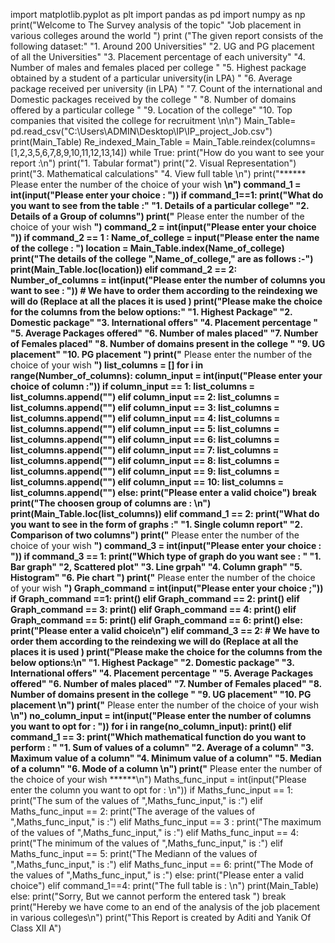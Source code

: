 import matplotlib.pyplot as plt
import pandas as pd
import numpy as np
print("Welcome to The Survey analysis of the topic"
      "Job placement in various colleges around the world ")
print ("The given report consists of the following dataset:"
       "1.  Around 200 Universities"
       "2.  UG and PG placement of all the Universities"
       "3.  Placement percentage of each university"
       "4.  Number of males and females placed per college "
       "5.  Highest package obtained by a student of a particular university(in LPA) "
       "6.  Average package received per university (in LPA) "
       "7.  Count of the international and Domestic packages received by the college "
       "8.  Number of domains offered by a particular college "
       "9.  Location of the college"
       "10. Top companies that visited the college for recruitment \n\n")
Main_Table= pd.read_csv("C:\\Users\ADMIN\Desktop\IP\IP_project_Job.csv")
print(Main_Table)
Re_indexed_Main_Table = Main_Table.reindex(columns=[1,2,3,5,6,7,8,9,10,11,12,13,14])
while True:
    print("How do you want to see your report :\n")
    print("1. Tabular format")
    print("2. Visual Representation")
    print("3. Mathematical calculations"
          "4. View full table \n")
    print("****** Please enter the number of the choice of your wish ******\n")
    command_1 = int(input("Please enter your choice : "))
    if command_1==1:
        print("What do you want to see from the table :"
              "1. Details of a particular college"
              "2. Details of a Group of columns")
        print("****** Please enter the number of the choice of your wish ******")
        command_2 = int(input("Please enter your choice "))
        if command_2 == 1 :
            Name_of_college = input("Please enter the name of the college : ")
            location = Main_Table.index(Name_of_college)
            print("The details of the college ",Name_of_college," are as follows :-")
            print(Main_Table.loc(location))
        elif command_2 == 2:
            Number_of_columns = int(input("Please enter the number of columns you want to see : "))
            # We have to order them according to the reindexing we will do (Replace at all the places it is used )
            print("Please make the choice for the columns from the below options:"
                  "1.  Highest Package"
                  "2.  Domestic package"
                  "3.  International offers"
                  "4.  Placement percentage "
                  "5.  Average Packages offered"
                  "6.  Number of males placed"
                  "7.  Number of Females placed"
                  "8.  Number of domains present in the college "
                  "9.  UG placement"
                  "10. PG placement ")
            print("****** Please enter the number of the choice of your wish ******")
            list_columns = []
            for i in range(Number_of_columns):
                column_input = int(input("Please enter your choice of column :"))
                if column_input == 1:
                    list_columns = list_columns.append("")
                elif column_input == 2:
                    list_columns = list_columns.append("")
                elif column_input == 3:
                    list_columns = list_columns.append("")
                elif column_input == 4:
                    list_columns = list_columns.append("")
                elif column_input == 5:
                    list_columns = list_columns.append("")
                elif column_input == 6:
                    list_columns = list_columns.append("")
                elif column_input == 7:
                    list_columns = list_columns.append("")
                elif column_input == 8:
                    list_columns = list_columns.append("")
                elif column_input == 9:
                    list_columns = list_columns.append("")
                elif column_input == 10:
                    list_columns = list_columns.append("")
                else:
                    print("Please enter a valid choice")
                    break
            print("The choosen group of columns are : \n")
            print(Main_Table.loc(list_columns))
    elif command_1 == 2:
        print("What do you want to see in the form of graphs :"
              "1. Single column report"
              "2. Comparison of two columns")
        print("****** Please enter the number of the choice of your wish ******")
        command_3 = int(input("Please enter your choice : "))
        if command_3 == 1:
            print("Which type of graph do you want see : "
                  "1. Bar graph"
                  "2, Scattered plot"
                  "3. Line grpah"
                  "4. Column graph"
                  "5. Histogram"
                  "6. Pie chart ")
            print("****** Please enter the number of the choice of your wish ******")
            Graph_command = int(input("Please enter your choice ;"))
            if Graph_command ==1:
                print()
            elif Graph_command == 2:
                print()
            elif Graph_command == 3:
                print()
            elif Graph_command == 4:
                print()
            elif Graph_command == 5:
                print()
            elif Graph_command == 6:
                print()
            else:
                print("Please enter a valid choice\n")
        elif command_3 == 2:
            # We have to order them according to the reindexing we will do (Replace at all the places it is used )
            print("Please make the choice for the columns from the below options:\n"
                  "1.  Highest Package"
                  "2.  Domestic package"
                  "3.  International offers"
                  "4.  Placement percentage "
                  "5.  Average Packages offered"
                  "6.  Number of males placed"
                  "7.  Number of Females placed"
                  "8.  Number of domains present in the college "
                  "9.  UG placement"
                  "10. PG placement \n")
            print("****** Please enter the number of the choice of your wish ******\n")
            no_column_input = int(input("Please enter the number of columns you want to opt for : "))
            for i in range(no_column_input):
                print()
    elif command_1 == 3:
        print("Which mathematical function do you want to perform : "
              "1. Sum of values of a column"
              "2. Average of a column"
              "3. Maximum value of a column"
              "4. Minimum value of a column"
              "5. Median of a column"
              "6. Mode of a column \n")
        print("****** Please enter the number of the choice of your wish ******\n")
        Maths_func_input = int(input("Please enter the column you want to opt for : \n"))
        if Maths_func_input == 1:
            print("The sum of the values of ",Maths_func_input," is :")
        elif Maths_func_input == 2:
            print("The average of the values of ",Maths_func_input," is :")
        elif Maths_func_input == 3 :
            print("The maximum of the values of ",Maths_func_input," is :")
        elif Maths_func_input == 4:
            print("The minimum of the values of ",Maths_func_input," is :")
        elif Maths_func_input == 5:
            print("The Mediann of the values of ",Maths_func_input," is :")
        elif Maths_func_input == 6:
            print("The Mode of the values of ",Maths_func_input," is :")
        else:
            print("Please enter a valid choice")
    elif command_1==4:
        print("The full table is : \n")
        print(Main_Table)
    else:
        print("Sorry, But we cannot perform the entered task ")
    break
print("Hereby we have come to an end of the analysis of the job placement in various colleges\n")
print("This Report is created by Aditi and Yanik Of Class XII A")
